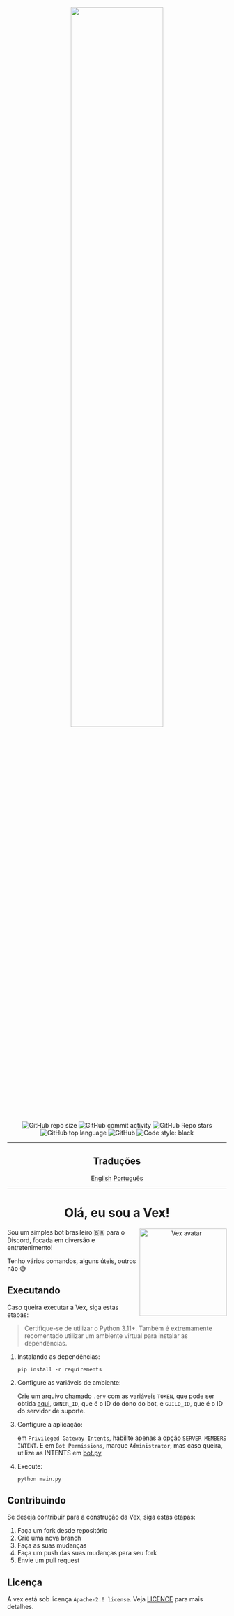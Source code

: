 <div align="center">
  <img src="https://user-images.githubusercontent.com/88998991/201827239-37187529-d010-4dd5-a7ea-cecf26f478d1.png" width=65%>
</div>

<br>

<div align="center">
  <img alt="GitHub repo size" src="https://img.shields.io/github/repo-size/BotVex/Vex.py?style=for-the-badge">
  <img alt="GitHub commit activity" src="https://img.shields.io/github/commit-activity/w/BotVex/Vex.py?style=for-the-badge">
  <img alt="GitHub Repo stars" src="https://img.shields.io/github/stars/BotVex/Vex.py?style=for-the-badge">
  <img alt="GitHub top language" src="https://img.shields.io/github/languages/top/BotVex/Vex.py?style=for-the-badge">
  <img alt="GitHub" src="https://img.shields.io/github/license/BotVex/Vex.py?style=for-the-badge">
  <img alt="Code style: black" src="https://img.shields.io/badge/code%20style-black-000000.svg?style=for-the-badge">
</div>

<hr>

<div align="center">
    <h2>Traduções</h2>
    <div style="display: inline-block;">
        <a href="./README_EN.md">English</a>
        <a href="./README.md">Português</a>
    </div>
</div>

<hr>

<h1 align="center">Olá, eu sou a Vex!</h1>

<div align="center">
  <img align="right" src="https://user-images.githubusercontent.com/88998991/233083029-3fc5b1e6-eb74-4425-b935-9ab043bf0a9e.png" width="200px" alt="Vex avatar" draggable="false"></img>
  <p align="left">Sou um simples bot brasileiro 🇧🇷 para o Discord, focada em diversão e entretenimento!</p>
  <p align="left">Tenho vários comandos, alguns úteis, outros não 😅</p>
</div>

<h2>Executando</h2>
<p>Caso queira executar a Vex, siga estas etapas:</p>
<blockquote>
  <p>Certifique-se de utilizar o Python 3.11+. Também é extremamente recomentado utilizar um ambiente virtual para instalar as dependências.</p>
</blockquote>
<ol>
  <li>
    <p>Instalando as dependências:</p>
    <pre><code>pip install -r requirements</code></pre>
  </li>
  <li>
    <p>Configure as variáveis de ambiente:</p>
    <p>Crie um arquivo chamado <code>.env</code> com as variáveis <code>TOKEN</code>, que pode ser obtida <a href="https://discord.com/developers/applications">aqui</a>, <code>OWNER_ID</code>, que é o ID do dono do bot, e <code>GUILD_ID</code>, que é o ID do servidor de suporte.</p>
  </li>
  <li>
    <p>Configure a aplicação:</p>
    <p>em <code>Privileged Gateway Intents</code>, habilite apenas a opção <code>SERVER MEMBERS INTENT</code>. E em <code>Bot Permissions</code>, marque <code>Administrator</code>, mas caso queira, utilize as INTENTS em <a href="./src/bot.py">bot.py</a></p>
  </li>
  <li>
    <p>Execute:</p>
    <pre><code>python main.py</code></pre>
  </li>
</ol>


<h2>Contribuindo</h2>
<p>Se deseja contribuir para a construção da Vex, siga estas etapas:</p>
<ol>
  <li>Faça um fork desde repositório</li>
  <li>Crie uma nova branch</li>
  <li>Faça as suas mudanças</li>
  <li>Faça um push das suas mudanças para seu fork</li>
  <li>Envie um pull request</li>
</ol>

<h2>Licença</h2>
<p>A vex está sob licença <code>Apache-2.0 license</code>. Veja <a href="./LICENCE">LICENCE</a> para mais detalhes.</p>

